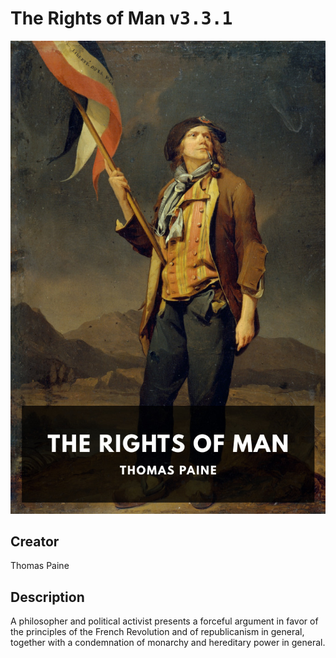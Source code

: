 
# The Rights of Man <kbd>v3.3.1</kbd>

<center>
  <img src="./cover-1024.jpg"/>
</center>

## Creator
Thomas Paine

## Description
A philosopher and political activist presents a forceful argument in favor of the principles of the French Revolution and of republicanism in general, together with a condemnation of monarchy and hereditary power in general.
